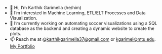 - 👋 Hi, I’m Karthik Garimella (he/him)
- 👀 I’m interested in Machine Learning, ETL/ELT Processes and Data Visualization.
- 🌱 I’m currently working on automating soccer visualizations using a SQL database as the backend and creating a dynamic website to create the plots.
- 📫 Reach me at @karthikgarimella37@gmail.com or kgarimel@mtu.edu. [My Portfolio](https://www.datascienceportfol.io/karthikgarimella37)
